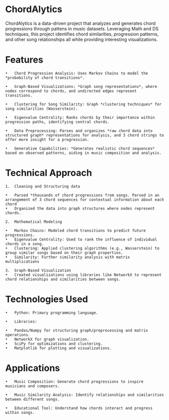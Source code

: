 # ChordAlytics
 
ChordAlytics is a data-driven project that analyzes and generates chord progressions through pattens in music datasets. Leveraging Math and DS techniques, this project identifies chord similarities, progression patterns, and other song relationships all while providing interesting visualizations. 

# Features

	•	Chord Progression Analysis: Uses Markov Chains to model the *probability of chord transitions*.
 
	•	Graph-Based Visualizations: *Graph song representations*, where nodes correspond to chords, and undirected edges represent transitions.
 
	•	Clustering for Song Similarity: Graph *clustering techniques* for song similarities (Wasserstein).
 
	•	Eigenvalue Centrality: Ranks chords by their importance within progression paths, identifying central chords.
 
	•	Data Preprocessing: Parses and organizes *raw chord data into structured graph* representations for analysis, and 3 chord strings to offer more insight for a progression.
 
	•	Generative Capabilities: *Generates realistic chord sequences* based on observed patterns, aiding in music composition and analysis.

 # Technical Approach
	1.	Cleaning and Structuring data
 
	•	Parsed *thousands of chord progressions from songs. Parsed in an arrangement of 3 chord sequences for contextual information about each chord
	•	Organized the data into graph structures where nodes represent chords.
 
	2.	Mathematical Modeling
 
	•	Markov Chains: Modeled chord transitions to predict future progressions.
	•	Eigenvalue Centrality: Used to rank the influence of individual chords in a song.
	•	Clustering: Applied clustering algorithms (e.g., Wasserstein) to group similar songs based on their graph properties.
 	•	Similarity: Further similarity analysis with matrix multiplications
  
	3.	Graph-Based Visualization
	•	Created visualizations using libraries like NetworkX to represent chord relationships and similarities between songs.

 # Technologies Used
	•	Python: Primary programming language.
 
	•	Libraries:
 
 	•	Pandas/Numpy for structuring graph/preprocessing and matrix operations.
	•	NetworkX for graph visualization.
	•	SciPy for optimizations and clustering.
	•	Matplotlib for plotting and visualizations.

# Applications
	•	Music Composition: Generate chord progressions to inspire musicians and composers.
 
	•	Music Similarity Analysis: Identify relationships and similarities between different songs.
 
	•	Educational Tool: Understand how chords interact and progress within songs.

 
 
